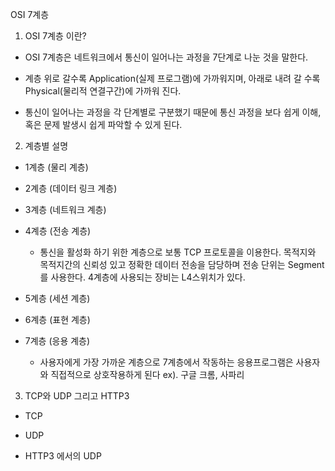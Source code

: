OSI 7계층

1. OSI 7계층 이란?
  
  - OSI 7계층은 네트워크에서 통신이 일어나는 과정을 7단계로 나눈 것을 말한다.
    
  - 계층 위로 갈수록 Application(실제 프로그램)에 가까워지며, 아래로 내려 갈 수록 Physical(물리적 연결구간)에 가까워 진다.
    
  - 통신이 일어나는 과정을 각 단계별로 구분했기 때문에 통신 과정을 보다 쉽게 이해, 혹은 문제 발생시 쉽게 파악할 수 있게 된다.

2. 계층별 설명
  
  - 1계층 (물리 계층)
    
  - 2계층 (데이터 링크 계층)
    
  - 3계층 (네트워크 계층)
    
  - 4계층 (전송 계층)
    
    - 통신을 활성화 하기 위한 계층으로 보통 TCP 프로토콜을 이용한다. 목적지와 목적지간의 신뢰성 있고 정확한 데이터 전송을 담당하며 전송 단위는 Segment를 사용한다. 4계층에 사용되는 장비는 L4스위치가 있다.
      
  - 5계층 (세션 계층)
    
  - 6계층 (표현 계층)
    
  - 7계층 (응용 계층)
    
    - 사용자에게 가장 가까운 계층으로 7계층에서 작동하는 응용프로그램은 사용자와 직접적으로 상호작용하게 된다 ex). 구글 크롬, 사파리
      
3. TCP와 UDP 그리고 HTTP3
  
  - TCP
    
  - UDP
  - HTTP3 에서의 UDP
